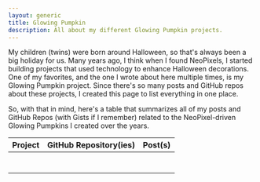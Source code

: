 ```yaml
---
layout: generic
title: Glowing Pumpkin
description: All about my different Glowing Pumpkin projects.
---
```


My children (twins) were born around Halloween, so that's always been a big holiday for us. Many years ago, I think when I found NeoPixels, I started building projects that used technology to enhance Halloween decorations. One of my favorites, and the one I wrote about here multiple times, is my Glowing Pumpkin project. Since there's so many posts and GitHub repos about these projects, I created this page to list everything in one place.

So, with that in mind, here's a table that summarizes all of my posts and GitHub Repos (with Gists if I remember) related to the NeoPixel-driven Glowing Pumpkins I created over the years.

| Project | GitHub Repository(ies) | Post(s) |
| ------- | ---------------------- | ------- |
| | |
| | |
| | |
| | |
| | |
| | |
| | |
